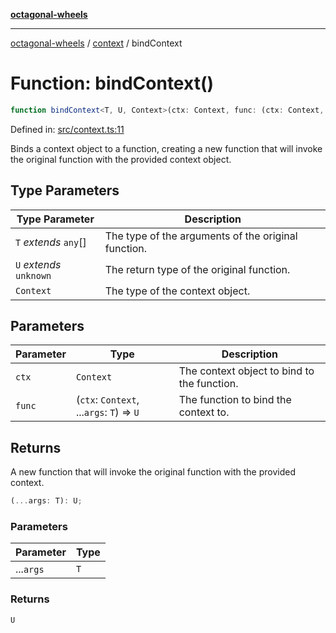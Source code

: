 [**octagonal-wheels**](../../README.md)

***

[octagonal-wheels](../../modules.md) / [context](../README.md) / bindContext

# Function: bindContext()

```ts
function bindContext<T, U, Context>(ctx: Context, func: (ctx: Context, ...args: T) => U): (...args: T) => U;
```

Defined in: [src/context.ts:11](https://github.com/vrtmrz/octagonal-wheels/blob/main/src/context.ts#L11)

Binds a context object to a function, creating a new function that will invoke the original function with the provided context object.

## Type Parameters

| Type Parameter | Description |
| ------ | ------ |
| `T` *extends* `any`[] | The type of the arguments of the original function. |
| `U` *extends* `unknown` | The return type of the original function. |
| `Context` | The type of the context object. |

## Parameters

| Parameter | Type | Description |
| ------ | ------ | ------ |
| `ctx` | `Context` | The context object to bind to the function. |
| `func` | (`ctx`: `Context`, ...`args`: `T`) => `U` | The function to bind the context to. |

## Returns

A new function that will invoke the original function with the provided context.

```ts
(...args: T): U;
```

### Parameters

| Parameter | Type |
| ------ | ------ |
| ...`args` | `T` |

### Returns

`U`
